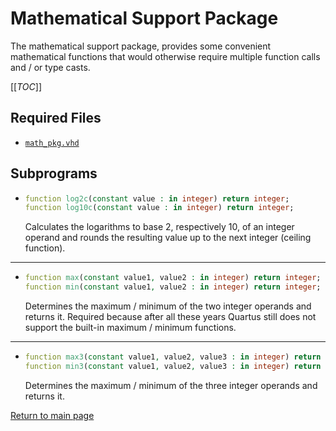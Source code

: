 
# Mathematical Support Package
The mathematical support package, provides some convenient mathematical functions that would otherwise require multiple function calls and / or type casts.


[[_TOC_]]

## Required Files

- [`math_pkg.vhd`](src/math_pkg.vhd)

## Subprograms
-   ```vhdl
    function log2c(constant value : in integer) return integer;
    function log10c(constant value : in integer) return integer;
    ```
    
    Calculates the logarithms to base 2, respectively 10, of an integer operand and rounds the resulting value up to the next integer (ceiling function).
    
    
---


-   ```vhdl
    function max(constant value1, value2 : in integer) return integer;
    function min(constant value1, value2 : in integer) return integer;
    ```
    
    Determines the maximum / minimum of the two integer operands and returns it.
    Required because after all these years Quartus still does not support the built-in maximum / minimum functions.
    
    
---


-   ```vhdl
    function max3(constant value1, value2, value3 : in integer) return integer;
    function min3(constant value1, value2, value3 : in integer) return integer;
    ```
    
    Determines the maximum / minimum of the three integer operands and returns it.
    
    





[Return to main page](../../README.md)
